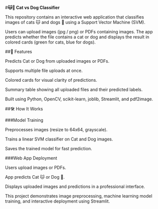 #**🐱🐶 Cat vs Dog Classifier**

This repository contains an interactive web application that classifies images of cats 🐱 and dogs 🐶 using a Support Vector Machine (SVM).

Users can upload images (jpg / png) or PDFs containing images. The app predicts whether the file contains a cat or dog and displays the result in colored cards (green for cats, blue for dogs).

##🚀 Features

Predicts Cat or Dog from uploaded images or PDFs.

Supports multiple file uploads at once.

Colored cards for visual clarity of predictions.

Summary table showing all uploaded files and their predicted labels.

Built using Python, OpenCV, scikit-learn, joblib, Streamlit, and pdf2image.

##🛠 How It Works

###Model Training

Preprocesses images (resize to 64x64, grayscale).

Trains a linear SVM classifier on Cat and Dog images.

Saves the trained model for fast prediction.

###Web App Deployment

Users upload images or PDFs.

App predicts Cat 🐱 or Dog 🐶.

Displays uploaded images and predictions in a professional interface.

This project demonstrates image preprocessing, machine learning model training, and interactive deployment using Streamlit.
